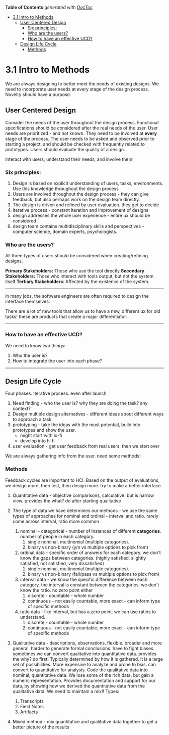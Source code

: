 <!-- START doctoc generated TOC please keep comment here to allow auto update -->
<!-- DON'T EDIT THIS SECTION, INSTEAD RE-RUN doctoc TO UPDATE -->
**Table of Contents**  *generated with [DocToc](https://github.com/thlorenz/doctoc)*

- [3.1 Intro to Methods](#31-intro-to-methods)
  - [User Centered Design](#user-centered-design)
    - [Six principles:](#six-principles)
    - [Who are the users?](#who-are-the-users)
    - [How to have an effective UCD?](#how-to-have-an-effective-ucd)
  - [Design Life Cycle](#design-life-cycle)
    - [Methods](#methods)

<!-- END doctoc generated TOC please keep comment here to allow auto update -->

# 3.1 Intro to Methods

We are always designing to better meet the needs of existing designs. We need to incorporate user
needs at every stage of the design process. Novelty should have a purpose.

## User Centered Design

Consider the needs of the user throughout the design process. Functional specifications should be
considered after the real needs of the user.
User needs are prioritized - and not known. They need to be involved at **every** stage of the
process.
The user needs to be asked and observed prior to starting a project, and should be checked with
frequently related to prototypes.
Users should evaluate the quality of a design.

Interact with users, understand their needs, and involve them!

### Six principles:

1. Design is based on explicit understanding of users, tasks, environments. Use this knowledge
   throughout the design process
2. Users are involved throughout the design process - they can give feedback, but also perhaps work
   on the design team directly.
3. The design is driven and refined by user evaluation. they get to decide
4. iterative process - constant iteration and improvement of designs
5. design addresses the whole user experience - entire ux should be considered
6. design team contains multidisciplinary skills and perspectives - computer science, domain
   experts, psychologists.

### Who are the users?

All three types of users should be considered when creating/refining designs.

**Primary Stakeholders:** Those who use the tool directly
**Secondary Stakeholders:** Those who interact with tools output, but not the system itself
**Tertiary Stakeholders**: Affected by the existence of the system.

---

In many jobs, the software engineers are often required to design the interface themselves.

There are a lot of new tools that allow us to have a new, different ux for old tasks! these are
products that create a major differentiator.

---

### How to have an effective UCD?

We need to know two things:

1. Who the user is?
2. How to integrate the user into each phase?

---

## Design Life Cycle

Four phases. Iterative process. even after launch

1. Need finding - who the user is? why they are doing the task? any context?
2. Design multiple design alternatives - different ideas about different ways to approach a task
3. prototyping - take the ideas with the most potential, build into prototypes and show the user.
    - might start with lo-fi
    - develop into hi fi
4. user evaluation - get user feedback from real users. then we start over

We are always gathering info from the user. need some methods!

### Methods

Feedback cycles are important to HCI. Based on the output of evaluations, we design more, then test,
then design more. try to make a better interface.

1. Quantitative data - objective comparisons, calculative. but is narrow view. provides the what? do
   after starting qualitative

2. The type of data we have determines our methods - we use the same types of approaches for nominal
   and ordinal - interval and ratio. rarely come across interval, ratio more common
    1. nominal - categorical - number of instances of different **categories**. number of people in
       each category.
        1. single nominal, multinomial (multiple categories).
        2. binary vs non-binary (y/n vs multiple options to pick from)
    2. ordinal data - specific order of answers for each category. we don't know the gaps between
       categories. (highly satisfied, slightly satisfied, not satisfied, very dissatisfied)
        1. single nominal, multinomial (multiple categories).
        2. binary vs non-binary (fail/pass vs multiple options to pick from)
    3. interval data - we know the specific difference between each category. the interval is
       constant between the categories. we don't know the ratio. no zero point either
        1. discrete - countable - whole number
        2. continuous - not easily countable, more exact - can inform type of specific methods
    4. ratio data - like interval, but has a zero point. we can use ratios to understand.
        1. discrete - countable - whole number
        2. continuous - not easily countable, more exact - can inform type of specific methods
3. Qualitative data - descriptions, observations. flexible. broader and more general. harder to
   generate formal conclusions. have to fight biases. sometimes we can convert qualitative into
   quantitative data. provides the why? do first!
   Typically determined by how it is gathered. it is a large set of possibilities.
   More expensive to analyze and prone to bias. can convert to quantitative for analysis.
   Code the qualitative data into nominal, quantitative data. We lose some of the rich data, but
   gain a numeric representation. Provides documentation and support for our data, by showing how we
   derived the quantitative data from the qualitative data. We need to maintain a mix!!
   Types:
    1. Transcripts
    2. Field Notes
    3. Artifacts
4. Mixed method - mix quantitative and qualitative data together to get a better picture of the
   results

